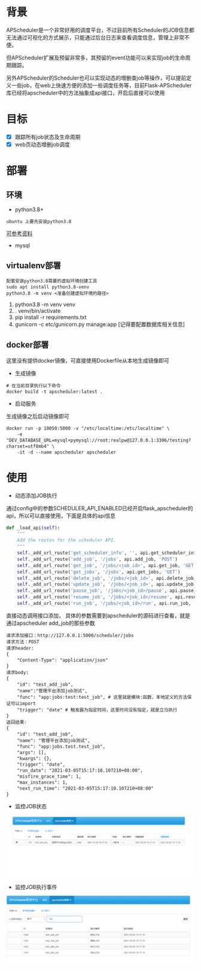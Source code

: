 # 背景
APScheduler是一个非常好用的调度平台，不过目前所有Scheduler的JOB信息都无法通过可视化的方式展示，只能通过后台日志来查看调度信息，管理上非常不便。

但APScheduler扩展及预留非常多，其预留的event功能可以来实现job的生命周期跟踪。

另外APScheduler的Scheduler也可以实现动态的增删查job等操作，可以提前定义一些job，在web上快速方便的添加一些调度任务等，目前Flask-APScheduler库已经将apscheduler中的方法抽象成api接口，开启后直接可以使用

# 目标
- [x] 跟踪所有job状态及生命周期
- [x] web页动态增删job调度

# 部署
## 环境

- python3.8+
```
ubuntu 上要先安装python3.8
```
[可参考资料](https://www.jb51.net/article/182392.htm)

- mysql

## virtualenv部署

```
配套安装python3.8需要的虚拟环境创建工具
sudo apt install python3.8-venv
python3.8 -m venv <准备创建虚拟环境的路径>
```

1. python3.8 -m venv venv
2. . venv/bin/activate
3. pip install -r requirements.txt
4. gunicorn -c etc/gunicorn.py manage:app [记得要配置数据库相关信息]

## docker部署
这里没有提供docker镜像，可直接使用Dockerfile从本地生成镜像即可
- 生成镜像

```shell
# 在当前目录执行以下命令
docker build -t apscheduler:latest .
```
- 启动服务

生成镜像之后启动镜像即可
```shell
docker run -p 10050:5000 -v "/etc/localtime:/etc/localtime" \
    -e "DEV_DATABASE_URL=mysql+pymysql://root:realpw@127.0.0.1:3306/testing?charset=utf8mb4" \
    -it -d --name apscheduler apscheduler
```

# 使用
- 动态添加JOB执行

通过config中的参数SCHEDULER_API_ENABLED已经开启flask_apscheduler的api，所以可以直接使用，下面是具体的api信息
```python
def _load_api(self):
    """
    Add the routes for the scheduler API.
    """
    self._add_url_route('get_scheduler_info', '', api.get_scheduler_info, 'GET')
    self._add_url_route('add_job', '/jobs', api.add_job, 'POST')
    self._add_url_route('get_job', '/jobs/<job_id>', api.get_job, 'GET')
    self._add_url_route('get_jobs', '/jobs', api.get_jobs, 'GET')
    self._add_url_route('delete_job', '/jobs/<job_id>', api.delete_job, 'DELETE')
    self._add_url_route('update_job', '/jobs/<job_id>', api.update_job, 'PATCH')
    self._add_url_route('pause_job', '/jobs/<job_id>/pause', api.pause_job, 'POST')
    self._add_url_route('resume_job', '/jobs/<job_id>/resume', api.resume_job, 'POST')
    self._add_url_route('run_job', '/jobs/<job_id>/run', api.run_job, 'POST')
```
直接动态调用接口添加， 具体的参数需要到apscheduler的源码进行查看，就是通过apscheduler add_job的那些参数
```
请求添加接口：http://127.0.0.1:5000/scheduler/jobs
请求方法：POST
请求header:
{
    "Content-Type": "application/json"
}
请求body:
{
    "id": "test_add_job",
    "name":"管理平台添加job测试",
    "func": "app:jobs:test:test_job", # 这里就是模块:函数，本地定义的方法保证可以import
    "trigger": "date" # 触发器为指定时间，这里时间没有指定，就是立马执行
}
返回结果:
{
    "id": "test_add_job",
    "name": "管理平台添加job测试",
    "func": "app:jobs.test.test_job",
    "args": [],
    "kwargs": {},
    "trigger": "date",
    "run_date": "2021-03-05T15:17:10.107210+08:00",
    "misfire_grace_time": 1,
    "max_instances": 1,
    "next_run_time": "2021-03-05T15:17:10.107210+08:00"
}
```

- 监控JOB状态

![](images/1.png)

- 监控JOB执行事件

![](images/2.png)